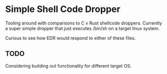 # Simple Shell Code Dropper

Tooling around with comparisons to C v Rust shellcode droppers. Currently a super simple dropper that just executes /bin/sh on a target linux system.

Curious to see how EDR would respond to either of these files.

## TODO

Considering building out functionality for different target OS.
